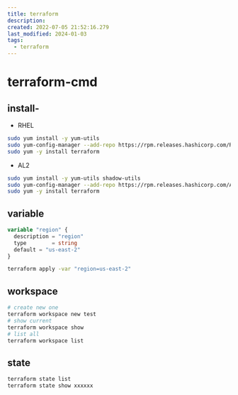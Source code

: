 ```yaml
---
title: terraform
description: 
created: 2022-07-05 21:52:16.279
last_modified: 2024-01-03
tags:
  - terraform
---
```

# terraform-cmd

## install-

- RHEL
```sh
sudo yum install -y yum-utils
sudo yum-config-manager --add-repo https://rpm.releases.hashicorp.com/RHEL/hashicorp.repo
sudo yum -y install terraform
```
- AL2
```sh
sudo yum install -y yum-utils shadow-utils
sudo yum-config-manager --add-repo https://rpm.releases.hashicorp.com/AmazonLinux/hashicorp.repo
sudo yum -y install terraform
```
## variable

```variables.tf
variable "region" {
  description = "region"
  type        = string
  default = "us-east-2"
}
```

```sh
terraform apply -var "region=us-east-2"
```

## workspace

```sh
# create new one
terraform workspace new test
# show current 
terraform workspace show
# list all 
terraform workspace list
```

## state

```sh
terraform state list
terraform state show xxxxxx
```


